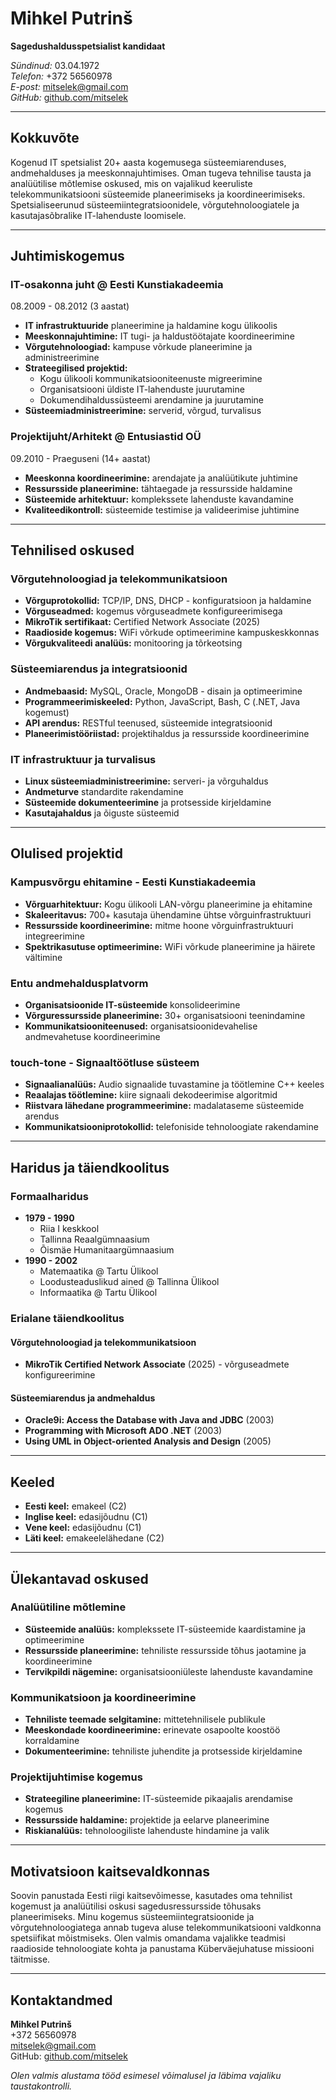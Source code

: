 # Mihkel Putrinš

**Sagedushaldusspetsialist kandidaat**  

*Sündinud:* 03.04.1972  
*Telefon:* +372 56560978  
*E-post:* <mitselek@gmail.com>  
*GitHub:* [github.com/mitselek](https://github.com/mitselek)  

---

## Kokkuvõte

Kogenud IT spetsialist 20+ aasta kogemusega süsteemiarenduses, andmehalduses ja meeskonnajuhtimises. Oman tugeva tehnilise tausta ja analüütilise mõtlemise oskused, mis on vajalikud keeruliste telekommunikatsiooni süsteemide planeerimiseks ja koordineerimiseks. Spetsialiseerunud süsteemiintegratsioonidele, võrgutehnoloogiatele ja kasutajasõbralike IT-lahenduste loomisele.

---

## Juhtimiskogemus

### IT-osakonna juht @ Eesti Kunstiakadeemia

08.2009 - 08.2012 (3 aastat)

- **IT infrastruktuuride** planeerimine ja haldamine kogu ülikoolis
- **Meeskonnajuhtimine:** IT tugi- ja haldustöötajate koordineerimine
- **Võrgutehnoloogiad:** kampuse võrkude planeerimine ja administreerimine
- **Strateegilised projektid:**
  - Kogu ülikooli kommunikatsiooniteenuste migreerimine
  - Organisatsiooni üldiste IT-lahenduste juurutamine
  - Dokumendihaldussüsteemi arendamine ja juurutamine
- **Süsteemiadministreerimine:** serverid, võrgud, turvalisus

### Projektijuht/Arhitekt @ Entusiastid OÜ

09.2010 - Praeguseni (14+ aastat)

- **Meeskonna koordineerimine:** arendajate ja analüütikute juhtimine
- **Ressursside planeerimine:** tähtaegade ja ressursside haldamine
- **Süsteemide arhitektuur:** komplekssete lahenduste kavandamine
- **Kvaliteedikontroll:** süsteemide testimise ja valideerimise juhtimine

---

## Tehnilised oskused

### Võrgutehnoloogiad ja telekommunikatsioon

- **Võrguprotokollid:** TCP/IP, DNS, DHCP - konfiguratsioon ja haldamine
- **Võrguseadmed:** kogemus võrguseadmete konfigureerimisega
- **MikroTik sertifikaat:** Certified Network Associate (2025)
- **Raadioside kogemus:** WiFi võrkude optimeerimine kampuskeskkonnas
- **Võrgukvaliteedi analüüs:** monitooring ja tõrkeotsing

### Süsteemiarendus ja integratsioonid

- **Andmebaasid:** MySQL, Oracle, MongoDB - disain ja optimeerimine
- **Programmeerimiskeeled:** Python, JavaScript, Bash, C (.NET, Java kogemust)
- **API arendus:** RESTful teenused, süsteemide integratsioonid
- **Planeerimistööriistad:** projektihaldus ja ressursside koordineerimine

### IT infrastruktuur ja turvalisus

- **Linux süsteemiadministreerimine:** serveri- ja võrguhaldus
- **Andmeturve** standardite rakendamine
- **Süsteemide dokumenteerimine** ja protsesside kirjeldamine
- **Kasutajahaldus** ja õiguste süsteemid

---

## Olulised projektid

### Kampusvõrgu ehitamine - Eesti Kunstiakadeemia

- **Võrguarhitektuur:** Kogu ülikooli LAN-võrgu planeerimine ja ehitamine
- **Skaleeritavus:** 700+ kasutaja ühendamine ühtse võrguinfrastruktuuri
- **Ressursside koordineerimine:** mitme hoone võrguinfrastruktuuri integreerimine
- **Spektrikasutuse optimeerimine:** WiFi võrkude planeerimine ja häirete vältimine

### Entu andmehaldusplatvorm

- **Organisatsioonide IT-süsteemide** konsolideerimine
- **Võrguressursside planeerimine:** 30+ organisatsiooni teenindamine
- **Kommunikatsiooniteenused:** organisatsioonidevahelise andmevahetuse koordineerimine

### touch-tone - Signaaltöötluse süsteem

- **Signaalianalüüs:** Audio signaalide tuvastamine ja töötlemine C++ keeles
- **Reaalajas töötlemine:** kiire signaali dekodeerimise algoritmid
- **Riistvara lähedane programmeerimine:** madalataseme süsteemide arendus
- **Kommunikatsiooniprotokollid:** telefoniside tehnoloogiate rakendamine

---

## Haridus ja täiendkoolitus

### Formaalharidus

- **1979 - 1990**
  - Riia I keskkool  
  - Tallinna Reaalgümnaasium  
  - Õismäe Humanitaargümnaasium  
- **1990 - 2002**
  - Matemaatika @ Tartu Ülikool  
  - Loodusteaduslikud ained @ Tallinna Ülikool  
  - Informaatika @ Tartu Ülikool

### Erialane täiendkoolitus

#### Võrgutehnoloogiad ja telekommunikatsioon

- **MikroTik Certified Network Associate** (2025) - võrguseadmete konfigureerimine

#### Süsteemiarendus ja andmehaldus

- **Oracle9i: Access the Database with Java and JDBC** (2003)
- **Programming with Microsoft ADO .NET** (2003)
- **Using UML in Object-oriented Analysis and Design** (2005)

---

## Keeled

- **Eesti keel:** emakeel (C2)
- **Inglise keel:** edasijõudnu (C1)
- **Vene keel:** edasijõudnu (C1)
- **Läti keel:** emakeelelähedane (C2)

---

## Ülekantavad oskused

### Analüütiline mõtlemine

- **Süsteemide analüüs:** komplekssete IT-süsteemide kaardistamine ja optimeerimine
- **Ressursside planeerimine:** tehniliste ressursside tõhus jaotamine ja koordineerimine
- **Tervikpildi nägemine:** organisatsiooniüleste lahenduste kavandamine

### Kommunikatsioon ja koordineerimine

- **Tehniliste teemade selgitamine:** mittetehnilisele publikule
- **Meeskondade koordineerimine:** erinevate osapoolte koostöö korraldamine
- **Dokumenteerimine:** tehniliste juhendite ja protsesside kirjeldamine

### Projektijuhtimise kogemus

- **Strateegiline planeerimine:** IT-süsteemide pikaajalis arendamise kogemus
- **Ressursside haldamine:** projektide ja eelarve planeerimine
- **Riskianalüüs:** tehnoloogiliste lahenduste hindamine ja valik

---

## Motivatsioon kaitsevaldkonnas

Soovin panustada Eesti riigi kaitsevõimesse, kasutades oma tehnilist kogemust ja analüütilisi oskusi sagedusressursside tõhusaks planeerimiseks. Minu kogemus süsteemiintegratsioonide ja võrgutehnoloogiatega annab tugeva aluse telekommunikatsiooni valdkonna spetsiifikat mõistmiseks. Olen valmis omandama vajalikke teadmisi raadioside tehnoloogiate kohta ja panustama Küberväejuhatuse missiooni täitmisse.

---

## Kontaktandmed

**Mihkel Putrinš**  
+372 56560978  
<mitselek@gmail.com>  
GitHub: [github.com/mitselek](https://github.com/mitselek)  

*Olen valmis alustama tööd esimesel võimalusel ja läbima vajaliku taustakontrolli.*
